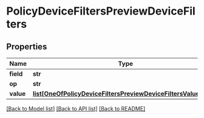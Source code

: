# PolicyDeviceFiltersPreviewDeviceFilters

## Properties
Name | Type | Description | Notes
------------ | ------------- | ------------- | -------------
**field** | **str** |  | [optional] 
**op** | **str** |  | [optional] 
**value** | [**list[OneOfPolicyDeviceFiltersPreviewDeviceFiltersValueItems]**](Object.md) |  | [optional] 

[[Back to Model list]](./README.md#documentation-for-models) [[Back to API list]](../README.md#documentation-for-api-endpoints) [[Back to README]](../README.md)

